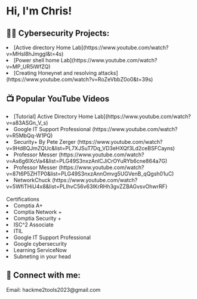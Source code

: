 <h1>Hi, I'm Chris! <br/>

<h2>👨‍💻 Cybersecurity Projects:</h2>

<li>[Active directory Home Lab](https://www.youtube.com/watch?v=MHsI8hJmggI&t=4s)<br>
<li>[Power shell home Lab](https://www.youtube.com/watch?v=MP_UR5iWfZQ)<br>
<li>[Creating Honeynet and resolving attacks](https://www.youtube.com/watch?v=RoZeVbbZ0o0&t=39s)</li>

<h2>📺 Popular YouTube Videos</h2>
<li>[Tutorial] Active Directory Home Lab](https://www.youtube.com/watch?v=a83ASGn_V_s) <br>
<li>Google IT Support Professional (https://www.youtube.com/watch?v=R5MbQq-W1PQ)<br>
<li>Security+ By Pete Zerger (https://www.youtube.com/watch?v=9Hd8QJmZQUc&list=PL7XJSuT7Dq_VD3eHXQf3Ld2ceBSFCayns)<br>
<li>Professor Messer (https://www.youtube.com/watch?v=As6g6IXcVa4&list=PLG49S3nxzAnlCJiCrOYuRYb6cne864a7G)<br>
<li>Professor Messer (https://www.youtube.com/watch?v=87t6P5ZHTP0&list=PLG49S3nxzAnnOmvg5UGVenB_qQgsh01uC)<br>
<li>NetworkChuck (https://www.youtube.com/watch?v=5WfiTHiU4x8&list=PLIhvC56v63IKrRHh3gvZZBAGvsvOhwrRF}<br><br>


</h2> Certifications</h2><br>
<li>Comptia A+<br>
<li>Comptia Network +<br>
<li>Comptia Security +<br>
<li>ISC^2 Associate<br>
<li>ITIL<br>
<li>Google IT Support Professional 
<li>Google cybersecurity
<li>Learning ServiceNow
<li>Subneting in your head

  <h2> 🤳 Connect with me:</h2>
Email: hackme2tools2023@gmail.com<br>

[linkedin]: https://www.linkedin.com/feed/?lipi=urn%3Ali%3Apage%3Ad_flagship3_profile_view_base%3BoySj5Gy%2FR9qi4YxjmCFaGw%3D%3D
